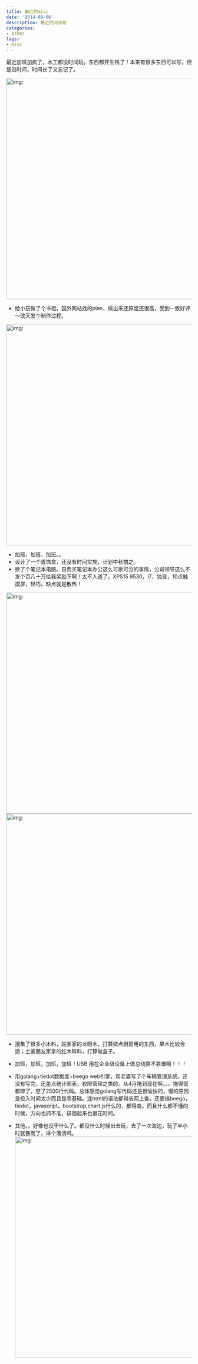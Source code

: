 ```yaml
---
title: 最近的misc
date: '2014-09-06'
description: 最近的流水账
categories:
- other
tags:
- misc
---
```


最近加班加疯了，木工都没时间玩，东西都开生锈了！本来有很多东西可以写，但是没时间，时间长了又忘记了。

<img alt="img: " width="600" class="imgbox" src="http://iwood.qiniudn.com/media/recent-me/bookcase.jpg">

- 给小孩做了个书柜，国外网站找的plan，做出来还原度还很高，受到一致好评～改天发个制作过程。


<img alt="img: " width="600" class="imgbox" src="http://iwood.qiniudn.com/media/recent-me/bookcase2.jpg">


- 加班，加班，加班。。
- 设计了一个首饰盒，还没有时间实施，计划中秋搞之。
- 换了个笔记本电脑。自费买笔记本办公这么可歌可泣的事情，公司领导这么不发个百八十万给我奖励下啊！太不人道了。XPS15 9530，i7，独显，10点触摸屏，轻巧。缺点就是散热！

<img alt="img: " width="600" class="imgbox" src="http://iwood.qiniudn.com/media/recent-me/dell1.jpg">

<img alt="img: " width="600" class="imgbox" src="http://iwood.qiniudn.com/media/recent-me/dell2.jpg">

- 搜集了很多小木料，姑爹家的龙眼木，打算做点厨房用的东西，果木比较合适；土豪朋友家拿的红木碎料，打算做盒子。
- 加班，加班，加班，加班！USB 用在企业级设备上做总线靠不靠谱啊！！！


- 用golang+tiedot数据库+beego web引擎，帮老婆写了个车辆管理系统。还没有写完，还差点统计图表，权限管理之类的。从4月拖到现在啊。。。拖得蛋都碎了。憋了2500行代码。总体感觉golang写代码还是很愉快的，慢的原因是投入时间太少而且是零基础。连html的语法都得去网上查。还要搞beego，tiedot，javascript，bootstrap,chart.js什么的，都得查。而且什么都不懂的时候，方向也抓不准，徘徊起来也很花时间。


- 其他。。好像也没干什么了。都没什么时候出去玩，去了一次海边，玩了半小时就暴雨了，淋个落汤鸡。
  <img alt="img: " width="600" class="imgbox" src="http://iwood.qiniudn.com/media/recent-me/beach.jpg">


